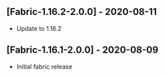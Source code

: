 ## [Fabric-1.16.2-2.0.0] - 2020-08-11
- Update to 1.16.2

## [Fabric-1.16.1-2.0.0] - 2020-08-09
- Initial fabric release
